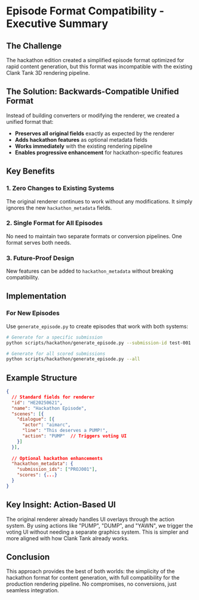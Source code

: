 # Episode Format Compatibility - Executive Summary

## The Challenge
The hackathon edition created a simplified episode format optimized for rapid content generation, but this format was incompatible with the existing Clank Tank 3D rendering pipeline.

## The Solution: Backwards-Compatible Unified Format
Instead of building converters or modifying the renderer, we created a unified format that:
- **Preserves all original fields** exactly as expected by the renderer
- **Adds hackathon features** as optional metadata fields
- **Works immediately** with the existing rendering pipeline
- **Enables progressive enhancement** for hackathon-specific features

## Key Benefits

### 1. Zero Changes to Existing Systems
The original renderer continues to work without any modifications. It simply ignores the new `hackathon_metadata` fields.

### 2. Single Format for All Episodes
No need to maintain two separate formats or conversion pipelines. One format serves both needs.

### 3. Future-Proof Design
New features can be added to `hackathon_metadata` without breaking compatibility.

## Implementation

### For New Episodes
Use `generate_episode.py` to create episodes that work with both systems:
```bash
# Generate for a specific submission
python scripts/hackathon/generate_episode.py --submission-id test-001

# Generate for all scored submissions
python scripts/hackathon/generate_episode.py --all
```

## Example Structure
```json
{
  // Standard fields for renderer
  "id": "HE20250621",
  "name": "Hackathon Episode",
  "scenes": [{
    "dialogue": [{
      "actor": "aimarc",
      "line": "This deserves a PUMP!",
      "action": "PUMP"  // Triggers voting UI
    }]
  }],
  
  // Optional hackathon enhancements
  "hackathon_metadata": {
    "submission_ids": ["PROJ001"],
    "scores": {...}
  }
}
```

## Key Insight: Action-Based UI
The original renderer already handles UI overlays through the action system. By using actions like "PUMP", "DUMP", and "YAWN", we trigger the voting UI without needing a separate graphics system. This is simpler and more aligned with how Clank Tank already works.

## Conclusion
This approach provides the best of both worlds: the simplicity of the hackathon format for content generation, with full compatibility for the production rendering pipeline. No compromises, no conversions, just seamless integration.